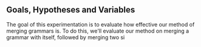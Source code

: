 ## Goals, Hypotheses and Variables

The goal of this experimentation is to evaluate how effective our method of merging grammars is.
To do this, we'll evaluate our method on merging a grammar with itself, followed by merging two si